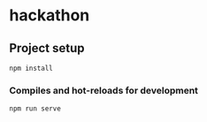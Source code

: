 # hackathon

## Project setup
```
npm install
```

### Compiles and hot-reloads for development
```
npm run serve
```
